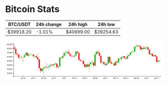 # Bitcoin Stats

BTC/USDT|24h change|24h high|24h low|
|---|---|---|---|
|$39918.20|-1.01%|$40699.00|$39254.63|

<img src="./chart.svg">
